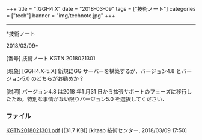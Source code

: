 ﻿+++
title = "[GGH4.X"
date = "2018-03-09"
tags = ["技術ノート"]
categories = ["tech"]
banner = "img/technote.jpg"
+++

-----------------------------------------------------------------------------------------------------------------------------

*技術ノート

2018/03/09*


[番号]
技術ノート KGTN 2018021301

[現象]
[GGH4.X-5.X] 新規にGG サーバーを構築するが，バージョン4.8
とバージョン5.0 のどちらがお勧めか？

[説明]
バージョン4.8 は2018 年1 月31
日から拡張サポートのフェーズに移行したため，特別な事情がない限りバージョン5.0
を選択してください．


### ファイル

 
 


[KGTN2018021301.pdf](http://techreport.kitasp.net/attachments/download/3983/KGTN2018021301.pdf)
 [(31.7 KB)] [kitasp 技術センター, 2018/03/09
17:50]


 


 

